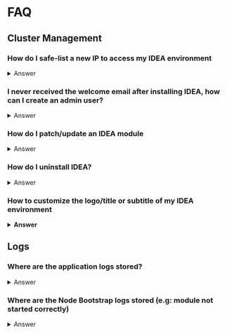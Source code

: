 # FAQ

## Cluster Management

### How do I safe-list a new IP to access my IDEA environment

<details>

<summary>Answer</summary>

To safelist a new IP, navigate to VPC > Managed Prefix List and add your new entry into the Prefix List created by IDEA.

Alternatively, you can run the following `idea-admin.sh` command:

```
./idea-admin.sh utils cluster-prefix-list add-entry
  --cluster-name <CLUSTER_NAME> \
  --aws-region <REGION> \
  --cidr x.x.x.x/x \ 
  --description '<DESCRIPTION>'
```

</details>

### I never received the welcome email after installing IDEA, how can I create an admin user?

<details>

<summary>Answer</summary>

Run the following commands to create a new admin user via IDEA APIs

<pre class="language-bash"><code class="lang-bash">IDEA_ADMIN_USER="username"
IDEA_ADMIN_USER_PASSWORD="password"
IDEA_USER_EMAIL_ADDRESS="email_address"
IDEA_CLUSTER_NAME="idea-xxx"
IDEA_DEPLOYMENT_REGION="region where you deployed IDEA"

# Retrieve Client ID
CLIENT_ID_ARN=$(./idea-admin.sh config show \
--query "cluster-manager.client_id" \
--cluster-name $IDEA_CLUSTER_NAME \
--aws-region $IDEA_DEPLOYMENT_REGION \
--format raw)

CLIENT_ID=$(aws secretsmanager get-secret-value --secret-id $CLIENT_ID_ARN --query "SecretString" --output text --region $IDEA_DEPLOYMENT_REGION)# Retrieve Client Secret

# Retrieve Client secret
CLIENT_SECRET_ARN=$(./idea-admin.sh config show \
--query "cluster-manager.client_secret" \
--cluster-name $IDEA_CLUSTER_NAME \
--aws-region $IDEA_DEPLOYMENT_REGION \
--format raw)

CLIENT_SECRET=$(aws secretsmanager get-secret-value --secret-id $CLIENT_SECRET_ARN --query "SecretString" --output text --region $IDEA_DEPLOYMENT_REGION)

# Retrieve Cognito URL
COGNITO_USER_POOL=$(./idea-admin.sh config show \
--query "identity-provider.cognito.domain_url" \
--cluster-name $IDEA_CLUSTER_NAME \
--aws-region $IDEA_DEPLOYMENT_REGION \
--format raw)

# Retrieve ALB endpoint
IDEA_ALB=$(./idea-admin.sh config show \
--query "cluster.load_balancers.external_alb.load_balancer_dns_name" \
--cluster-name $IDEA_CLUSTER_NAME \
--aws-region $IDEA_DEPLOYMENT_REGION \
--format raw)

# Generate Authorization Header (remove -w 0 if using Mac)
AUTHORIZATION_HEADER=$(echo -n $CLIENT_ID:$CLIENT_SECRET | base64 -w 0)
<strong>
</strong><strong># Request Bearer
</strong>curl --silent --insecure --location --request POST "$COGNITO_USER_POOL/oauth2/token" \
--header "Authorization: Basic $AUTHORIZATION_HEADER" \
--header "Content-Type: application/x-www-form-urlencoded" \
--data-urlencode "grant_type=client_credentials" \
--data-urlencode "scope=cluster-manager/read cluster-manager/write" > .bearer

# Bearer output is stored as text file in order to use -r. File is removed shortly after
BEARER=$(cat .bearer | jq -r ".access_token")

rm -rf .bearer
<strong>
</strong><strong># Create Admin User
</strong>curl --silent --insecure --location --request POST "https://$IDEA_ALB/cluster-manager/api/v1" \
--header "Authorization: Bearer $BEARER" \
--header "Content-Type: application/json" \
--data-raw '{
"header": {
"namespace": "Accounts.CreateUser"
},
"payload": {
"user": {
"username": "'$IDEA_ADMIN_USER'",
"password": "'$IDEA_ADMIN_USER_PASSWORD'",
"email": "'$IDEA_USER_EMAIL_ADDRESS'",
"additional_groups": ["managers-cluster-group", "administrators-cluster-group]
},
"email_verified": true
}
}'
</code></pre>

</details>

### How do I patch/update an IDEA module

<details>

<summary>Answer</summary>

See [patch-update-idea-module.md](../first-time-users/cluster-operations/patch-update-idea-module.md "mention")

</details>

### How do I uninstall IDEA?

<details>

<summary>Answer</summary>

See [uninstall-idea.md](../first-time-users/cluster-operations/uninstall-idea.md "mention")

</details>

### **How to customize the logo/title or subtitle of my IDEA environment**

<details>

<summary><strong>Answer</strong></summary>

The logo, title and subtitle of the Web Portal can be customized using configurations.

![](https://confluence.amazon.com/download/attachments/108564578/Screen%20Shot%202022-07-11%20at%207.49.14%20AM.png?version=2\&modificationDate=1657551271000\&api=v2)

### Defaults <a href="#customizelogo-titleandsubtitle-defaults" id="customizelogo-titleandsubtitle-defaults"></a>

* title - Integrated Digital Engineering on AWS (IDEA)
* logo - IDEA Default Logo
* subtitle - \<cluster-name> (\<aws-region>)

### Customization <a href="#customizelogo-titleandsubtitle-customization" id="customizelogo-titleandsubtitle-customization"></a>

#### Logo <a href="#customizelogo-titleandsubtitle-logo" id="customizelogo-titleandsubtitle-logo"></a>

Logo can be customized by uploading appropriate logo file to the cluster's S3 Bucket. Copy the S3 object key and run the below command:

```bash
./idea-admin.sh config \
set Key=cluster-manager.web_portal.logo,Type=string,Value=assets/logo.png \
--cluster-name <CLUSTER_NAME> \
--aws-region <REGION>
```

#### Title <a href="#customizelogo-titleandsubtitle-title" id="customizelogo-titleandsubtitle-title"></a>

Title can be customized by running the below command:

```bash
./idea-admin.sh config \ 
  set "Key=cluster-manager.web_portal.title,Type=string,Value=My Company" \
  --cluster-name <CLUSTER_NAME> \
  --aws-region <REGION>
```

#### Subtitle <a href="#customizelogo-titleandsubtitle-subtitle" id="customizelogo-titleandsubtitle-subtitle"></a>

Subtitle can be customized by running the below command:

```bash
./idea-admin.sh config \
  set "Key=cluster-manager.web_portal.subtitle,Type=string,Value=R&D Cluster" \
  --cluster-name <CLUSTER_NAME> \
  --aws-region <REGION>


```

</details>



## Logs

### Where are the application logs stored?

<details>

<summary>Answer</summary>

IDEA modules such as cluster-manager, virtual-desktop-controller and scheduler run a python based application server.

The application server logs are available under: **/opt/idea/app/logs**

All logs will be available in **application.log**. In rare occasions, few logs may be available under **stdout.log**.

Logging can configured per application server using IDEA Cluster Configuration. Below is the logging configuration for cluster-manager:

```
./idea-admin.sh config show \
  --cluster-name <CLUSTER_NAME> \
  --aws-region <REGION> \
  --query "cluster-manager.logging.*"
+-----------------------------------------------+--------------------+---------+
| Key                                           | Value              | Version |
+-----------------------------------------------+--------------------+---------+
| cluster-manager.logging.default_log_file_name | application.log    |    1    |
| cluster-manager.logging.logs_directory        | /opt/idea/app/logs |    1    |
| cluster-manager.logging.profile               | production         |    1    |
+-----------------------------------------------+--------------------+---------+
```

</details>

### Where are the Node Bootstrap logs stored (e.g: module not started correctly)

<details>

<summary>Answer</summary>

Log in to the EC2 machine and check the logs under /root/boostrap/logs.&#x20;

All infrastructure nodes such as directoryservice (openldap-server), scheduler, bastion-host, virtual-desktop controller use a standard directory structure during bootstrap.

</details>

